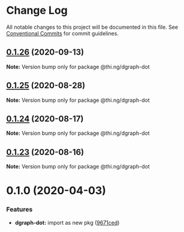 # Change Log

All notable changes to this project will be documented in this file.
See [Conventional Commits](https://conventionalcommits.org) for commit guidelines.

## [0.1.26](https://github.com/thi-ng/umbrella/compare/@thi.ng/dgraph-dot@0.1.25...@thi.ng/dgraph-dot@0.1.26) (2020-09-13)

**Note:** Version bump only for package @thi.ng/dgraph-dot





## [0.1.25](https://github.com/thi-ng/umbrella/compare/@thi.ng/dgraph-dot@0.1.24...@thi.ng/dgraph-dot@0.1.25) (2020-08-28)

**Note:** Version bump only for package @thi.ng/dgraph-dot





## [0.1.24](https://github.com/thi-ng/umbrella/compare/@thi.ng/dgraph-dot@0.1.23...@thi.ng/dgraph-dot@0.1.24) (2020-08-17)

**Note:** Version bump only for package @thi.ng/dgraph-dot





## [0.1.23](https://github.com/thi-ng/umbrella/compare/@thi.ng/dgraph-dot@0.1.22...@thi.ng/dgraph-dot@0.1.23) (2020-08-16)

**Note:** Version bump only for package @thi.ng/dgraph-dot





# 0.1.0 (2020-04-03)


### Features

* **dgraph-dot:** import as new pkg ([9671ced](https://github.com/thi-ng/umbrella/commit/9671ceda29b0cd0ebbedce449943eec5abeff882))
